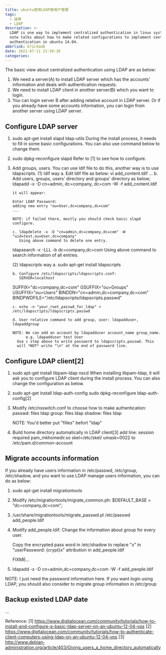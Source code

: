```yaml
---
title: ubuntu使用LDAP做用户管理
tags:
  - 运维
  - LDAP
description: >-
  LDAP is one way to implement centralized authentication in linux system. This
  note talks about how to make related configurations to implement centralized
  authentication in ubuntu 14.04.
abbrlink: 671c9ad8
date: 2021-07-11 23:50:39
categories:
---
```


The basic view about centralized authentication using LDAP are as below:
1. We need a server(A) to install LDAP server which has the accounts'
   information and deals with authentication requests.
2. We need to install LDAP client in another server(B) which you want to login.
3. You can login server B after adding relative account in LDAP server. Or if
   you already have some accounts information, you can login from another
   server using LDAP server.

Configure LDAP server
---------------------
1. sudo apt-get install slapd ldap-utils
   During the install process, it needs to fill in some basic configurations.
   You can also use command below to change them.

2. sudo dpkg-reconfigure slapd
   Refer to [1] to see how to configure.

3. Add groups, users.
   You can use ldif file to do this, another way is to use ldapscripts.
   (1) ldif way
       a. Edit ldif file as below: vi add_content.ldif
       ...
       b. Add users, groups, users' directory and groups' directory as below;
          ldapadd -x -D cn=admin, dc=company, dc=com -W -f add_content.ldif

       it will appear:

       Enter LDAP Password:
       adding new entry "ou=User,dc=company,dc=com"
       ...

       NOTE: if failed there, mostly you should check basic slapd configure.

       c. ldapdelete -x -D "cn=admin,dc=company,dc=com" -W "uid=test,ou=User,dc=company"
          Using above command to delete one entry.

	  ldapsearch -x -LLL -b dc=company,dc=com
          Using above command to search information of all entries.

   (2) ldapscripts way
       a. sudo apt-get install ldapscripts

       b. Configure /etc/ldapscripts/ldapscripts.conf:
          SERVER=localhost
	  SUFFIX="dc=company,dc=com"
	  GSUFFIX="ou=Groups"
	  USUFFIX="ou=Users"
	  BINDDN="cn=admin,dc=company,dc=com"
          BINDPWDFILE="/etc/ldapscripts/ldapscripts.passwd"

       c. echo -n "your_root_passwd_for_ldap" > /etc/ldapscripts/ldapscripts.passwd

       d. User relative command to add group, user: ldapadduser, ldapaddgroup

       NOTE: We can add an account by ldapadduser account_name group_name.
             e.g. ldapadduser test User
	     Use c step above to write password to ldapscripts.passwd. This
	     will *NOT* write "\n" at the end of password line.

Configure LDAP client[2]
------------------------
1. sudo apt-get install libpam-ldap nscd
   When installing libpam-ldap, it will ask you to configure LDAP client during
   the install process. You can also change the configuration as below.

2. sudo apt-get install ldap-auth-config
   sudo dpkg-reconfigure ldap-auth-config[2]

3. Modify /etc/nsswitch.conf to choose how to make authentication:
       passwd: files ldap
       group: files ldap
       shadow: files ldap

   NOTE: You'd better put "filles" befort "ldap"

4. Build home directory automatically in LDAP client[3]
   add line: session required pam_mkhomedir.so skel=/etc/skel/ umask=0022
   to /etc/pam.d/common-account

Migrate accounts information
----------------------------
If you already have users information in /etc/passwd, /etc/group, /etc/shadow,
and you want to use LDAP manage users information, you can do as below:

1. sudo apt-get install migrationtools

2. Modify /etc/migrationtools/migrate_common.ph:
      $DEFAULT_BASE = "dc=company,dc=com";

3. /usr/share/migrationtools/migrate_passwd.pl /etc/passwd add_people.ldif

4. Modify add_people.ldif:
   Change the information about group for every user.

   Copy the encrypted pass word in /etc/shadow to replace "x" in "userPassword: {crypt}x"
   attribution in add_people.ldif

   FIXME...

5. ldapadd -x -D cn=admin,dc=company,dc=com -W -f add_people.ldif

NOTE: I just need the password information here. If you want login using LDAP,
      you should also consider to migrate group information in /etc/group

Backup existed LDAP date
------------------------
...

Reference:
[1] https://www.digitalocean.com/community/tutorials/how-to-install-and-configure-a-basic-ldap-server-on-an-ubuntu-12-04-vps
[2] https://www.digitalocean.com/community/tutorials/how-to-authenticate-client-computers-using-ldap-on-an-ubuntu-12-04-vps
[3] http://www.debian-administration.org/article/403/Giving_users_a_home_directory_automatically
